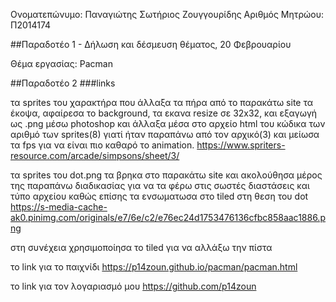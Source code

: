 
Ονοματεπώνυμο: Παναγιώτης Σωτήριος Ζουγγουρίδης
Αριθμός Μητρώου: Π2014174

##Παραδοτέο 1 - Δήλωση και δέσμευση θέματος, 20 Φεβρουαρίου

Θέμα εργασίας: Pacman

##Παραδοτέο 2
###links
 
 τα sprites του χαρακτήρα που άλλαξα τα πήρα από το παρακάτω site τα έκοψα, αφαίρεσα το background, τα εκανα resize σε 32x32, και εξαγωγή ως .png μέσω photoshop και άλλαξα μέσα στο αρχείο html του κώδικα των αριθμό των sprites(8) γιατί ήταν παραπάνω από τον αρχικό(3) και μείωσα τα fps για να είναι πιο καθαρό το animation.
 https://www.spriters-resource.com/arcade/simpsons/sheet/3/
 
 τα sprites του dot.png τα βρηκα στο παρακάτω site και ακολούθησα μέρος της παραπάνω διαδικασίας για να τα φέρω στις σωστές διαστάσεις και τύπο αρχείου καθώς επίσης τα ενσωματωσα στο tiled στη θεση του dot 
 https://s-media-cache-ak0.pinimg.com/originals/e7/6e/c2/e76ec24d1753476136cfbc858aac1886.png
 
 στη συνέχεια χρησιμοποίησα το tiled για να αλλάξω την πίστα 
 
το link για το παιχνίδι 
https://p14zoun.github.io/pacman/pacman.html

το link για τον λογαριασμό μου
https://github.com/p14zoun
